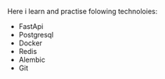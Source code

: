 Here i learn and practise folowing technoloies:

- FastApi
- Postgresql
- Docker
- Redis
- Alembic
- Git
